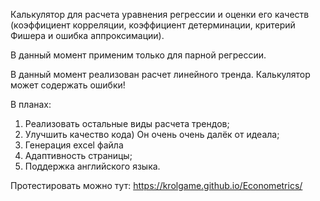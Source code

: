 Калькулятор для расчета уравнения регрессии и оценки его качеств (коэффициент корреляции, коэффициент детерминации, критерий Фишера и ошибка аппроксимации).

В данный момент применим только для парной регрессии.

В данный момент реализован расчет линейного тренда. Калькулятор может содержать ошибки!

В планах:
1) Реализовать остальные виды расчета трендов;
2) Улучшить качество кода) Он очень очень далёк от идеала;
3) Генерация excel файла
4) Адаптивность страницы;
5) Поддержка английского языка.

Протестировать можно тут: https://krolgame.github.io/Econometrics/
